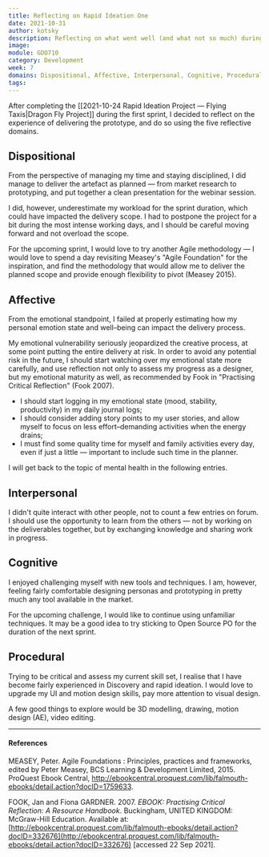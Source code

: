 ```yaml
---
title: Reflecting on Rapid Ideation One
date: 2021-10-31
author: kotsky
description: Reflecting on what went well (and what not so much) during the first sprint
image: 
module: GDO710
category: Development
week: 7
domains: Dispositional, Affective, Interpersonal, Cognitive, Procedural
tags: 
---
```


After completing the [[2021-10-24 Rapid Ideation Project — Flying Taxis|Dragon Fly Project]] during the first sprint, I decided to reflect on the experience of delivering the prototype, and do so using the five reflective domains.

## Dispositional

From the perspective of managing my time and staying disciplined, I did manage to deliver the artefact as planned — from market research to prototyping, and put together a clean presentation for the webinar session.

I did, however, underestimate my workload for the sprint duration, which could have impacted the delivery scope. I had to postpone the project for a bit during the most intense working days, and I should be careful moving forward and not overload the scope.

For the upcoming sprint, I would love to try another Agile methodology — I would love to spend a day revisiting Measey's "Agile Foundation" for the inspiration, and find the methodology that would allow me to deliver the planned scope and provide enough flexibility to pivot (Measey 2015).

## Affective

From the emotional standpoint, I failed at properly estimating how my personal emotion state and well–being can impact the delivery process.

My emotional vulnerability seriously jeopardized the creative process, at some point putting the entire delivery at risk. In order to avoid any potential risk in the future, I should start watching over my emotional state more carefully, and use reflection not only to assess my progress as a designer, but my emotional maturity as well, as recommended by Fook in "Practising Critical Reflection" (Fook 2007).

-   I should start logging in my emotional state (mood, stability, productivity) in my daily journal logs;
-   I should consider adding story points to my user stories, and allow myself to focus on less effort–demanding activities when the energy drains;
-   I must find some quality time for myself and family activities every day, even if just a little — important to include such time in the planner.

I will get back to the topic of mental health in the following entries.

## Interpersonal

I didn't quite interact with other people, not to count a few entries on forum. I should use the opportunity to learn from the others — not by working on the deliverables together, but by exchanging knowledge and sharing work in progress.

## Cognitive

I enjoyed challenging myself with new tools and techniques. I am, however, feeling fairly comfortable designing personas and prototyping in pretty much any tool available in the market.

For the upcoming challenge, I would like to continue using unfamiliar techniques. It may be a good idea to try sticking to Open Source PO for the duration of the next sprint.

## Procedural

Trying to be critical and assess my current skill set, I realise that I have become fairly experienced in Discovery and rapid ideation. I would love to upgrade my UI and motion design skills, pay more attention to visual design.

A few good things to explore would be 3D modelling, drawing, motion design (AE), video editing.

---

#### References

MEASEY, Peter. Agile Foundations : Principles, practices and frameworks, edited by Peter Measey, BCS Learning & Development Limited, 2015. ProQuest Ebook Central, http://ebookcentral.proquest.com/lib/falmouth-ebooks/detail.action?docID=1759633.

FOOK, Jan and Fiona GARDNER. 2007. _EBOOK: Practising Critical Reflection: A Resource Handbook_. Buckingham, UNITED KINGDOM: McGraw-Hill Education. Available at: [http://ebookcentral.proquest.com/lib/falmouth-ebooks/detail.action?docID=332676](http://ebookcentral.proquest.com/lib/falmouth-ebooks/detail.action?docID=332676) [accessed 22 Sep 2021].